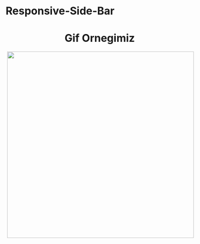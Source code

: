 # Responsive-Side-Bar

<h1 align="center">Gif Ornegimiz</h1>
<p><img  align="right" src=https://github.com/ismailcal21/Responsive-Side-Bar/blob/main/92ee78a9-01b2-43d9-b45a-e2a2eac76cf4.gif" width="500" height="500"/></p>
